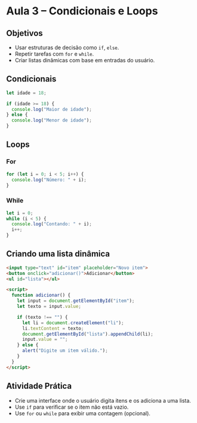 # Aula 3 – Condicionais e Loops

## Objetivos

- Usar estruturas de decisão como `if`, `else`.
- Repetir tarefas com `for` e `while`.
- Criar listas dinâmicas com base em entradas do usuário.

## Condicionais

```javascript
let idade = 18;

if (idade >= 18) {
  console.log("Maior de idade");
} else {
  console.log("Menor de idade");
}
```

## Loops

### For

```javascript
for (let i = 0; i < 5; i++) {
  console.log("Número: " + i);
}
```

### While

```javascript
let i = 0;
while (i < 5) {
  console.log("Contando: " + i);
  i++;
}
```

## Criando uma lista dinâmica

```html
<input type="text" id="item" placeholder="Novo item">
<button onclick="adicionar()">Adicionar</button>
<ul id="lista"></ul>

<script>
  function adicionar() {
    let input = document.getElementById("item");
    let texto = input.value;

    if (texto !== "") {
      let li = document.createElement("li");
      li.textContent = texto;
      document.getElementById("lista").appendChild(li);
      input.value = "";
    } else {
      alert("Digite um item válido.");
    }
  }
</script>
```

## Atividade Prática

- Crie uma interface onde o usuário digita itens e os adiciona a uma lista.
- Use `if` para verificar se o item não está vazio.
- Use `for` ou `while` para exibir uma contagem (opcional).